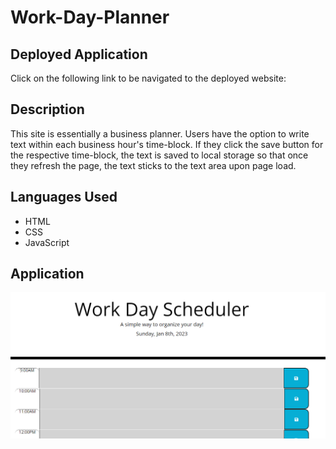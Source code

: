 # Work-Day-Planner

## **Deployed Application**

Click on the following link to be navigated to the deployed website: 
## **Description**

This site is essentially a business planner. Users have the option to write text within each business hour's time-block. If they click the save button for the respective time-block, the text is saved to local storage so that once they refresh the page, the text sticks to the text area upon page load. 


## **Languages Used**

* HTML
* CSS
* JavaScript 

## **Application**

![screenshot](./assets/Images/work%20day.png)